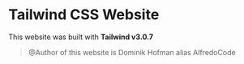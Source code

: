 # Tailwind CSS Website

This website was built with **Tailwind v3.0.7**

> @Author of this website is Dominik Hofman alias AlfredoCode
